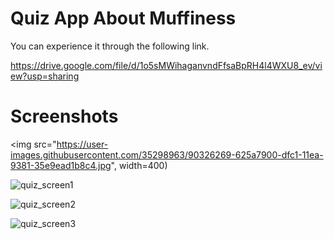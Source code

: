 # Quiz App About Muffiness 

You can experience it through the following link.

https://drive.google.com/file/d/1o5sMWihaganvndFfsaBpRH4l4WXU8_ev/view?usp=sharing

# Screenshots


<img src="https://user-images.githubusercontent.com/35298963/90326269-625a7900-dfc1-11ea-9381-35e9ead1b8c4.jpg", width=400)


![quiz_screen1](https://user-images.githubusercontent.com/35298963/90326269-625a7900-dfc1-11ea-9381-35e9ead1b8c4.jpg)

![quiz_screen2](https://user-images.githubusercontent.com/35298963/90326270-638ba600-dfc1-11ea-9bab-887cf8b06cb2.jpg)

![quiz_screen3](https://user-images.githubusercontent.com/35298963/90326271-64243c80-dfc1-11ea-8727-0922dc4de11f.jpg)
